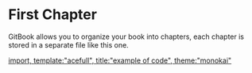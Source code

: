 # First Chapter

GitBook allows you to organize your book into chapters, each chapter is stored in a separate file like this one.

[import, template:"acefull", title:"example of code", theme:"monokai"](https://raw.githubusercontent.com/jany-tenaj/DotSpatial/master/Source/DemoMap/MainForm.cs)